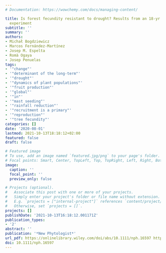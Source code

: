 ```yaml
---
# Documentation: https://wowchemy.com/docs/managing-content/

title: Is forest fecundity resistant to drought? Results from an 18‐yr rainfall‐reduction
  experiment
subtitle: ''
summary: ''
authors:
- Michał Bogdziewicz
- Marcos Fernández-Martínez
- Josep M. Espelta
- Romà Ogaya
- Josep Penuelas
tags:
- '"change"'
- '"determinant of the long-term"'
- '"drought"'
- '"dynamics of plant populations"'
- '"fruit production"'
- '"global"'
- '"in"'
- '"mast seeding"'
- '"rainfall reduction"'
- '"recruitment is a primary"'
- '"reproduction"'
- '"tree fecundity"'
categories: []
date: '2020-08-01'
lastmod: 2021-10-13T18:18:12+02:00
featured: false
draft: false

# Featured image
# To use, add an image named `featured.jpg/png` to your page's folder.
# Focal points: Smart, Center, TopLeft, Top, TopRight, Left, Right, BottomLeft, Bottom, BottomRight.
image:
  caption: ''
  focal_point: ''
  preview_only: false

# Projects (optional).
#   Associate this post with one or more of your projects.
#   Simply enter your project's folder or file name without extension.
#   E.g. `projects = ["internal-project"]` references `content/project/deep-learning/index.md`.
#   Otherwise, set `projects = []`.
projects: []
publishDate: '2021-10-13T16:18:12.001171Z'
publication_types:
- '2'
abstract: ''
publication: '*New Phytologist*'
url_pdf: https://onlinelibrary.wiley.com/doi/abs/10.1111/nph.16597 https://onlinelibrary.wiley.com/doi/10.1111/nph.16597
doi: 10.1111/nph.16597
---
```

